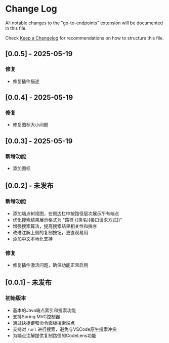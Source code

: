# Change Log

All notable changes to the "go-to-endpoints" extension will be documented in this file.

Check [Keep a Changelog](http://keepachangelog.com/) for recommendations on how to structure this file.


## [0.0.5] - 2025-05-19

### 修复
- 修复插件描述

## [0.0.4] - 2025-05-19

### 修复
- 修复图标大小问题

## [0.0.3] - 2025-05-19

### 新增功能
- 添加图标

## [0.0.2] - 未发布

### 新增功能
- 添加端点树视图，在侧边栏中按路径层次展示所有端点
- 优化搜索结果展示格式为 "路径 ((类名)[接口请求方式])"
- 增强搜索算法，提高搜索结果相关性和排序
- 改进注解上侧的复制按钮，更直观易用
- 添加中文本地化支持

### 修复
- 修复插件激活问题，确保功能正常启用

## [0.0.1] - 未发布

### 初始版本
- 基本的Java端点索引和搜索功能
- 支持Spring MVC控制器
- 通过快捷键和命令面板搜索端点
- 支持对 `/url` 进行搜索，避免与VSCode原生搜索冲突
- 为端点注解提供复制路径的CodeLens功能